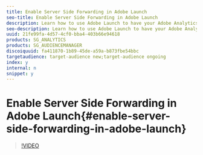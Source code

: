 ```yaml
---
title: Enable Server Side Forwarding in Adobe Launch
seo-title: Enable Server Side Forwarding in Adobe Launch
description: Learn how to use Adobe Launch to have your Adobe Analytics hits automatically sent to Adobe Audience Manager via server-side forwarding. 
seo-description: Learn how to use Adobe Launch to have your Adobe Analytics hits automatically sent to Adobe Audience Manager via server-side forwarding. 
uuid: 21fe99fa-4d57-4cf0-bba4-403b66e94618
products: SG_ANALYTICS
products: SG_AUDIENCEMANAGER
discoiquuid: fa411870-1b89-45de-a59a-b873fbe54bbc
targetaudience: target-audience new;target-audience ongoing
index: y
internal: n
snippet: y
---
```


# Enable Server Side Forwarding in Adobe Launch{#enable-server-side-forwarding-in-adobe-launch}

>[!VIDEO](https://video.tv.adobe.com/v/25172?quality=12)

